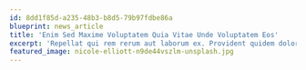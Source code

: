 ```yaml
---
id: 8dd1f85d-a235-48b3-b8d5-79b97fdbe86a
blueprint: news_article
title: 'Enim Sed Maxime Voluptatem Quia Vitae Unde Voluptatem Eos'
excerpt: 'Repellat qui rem rerum aut laborum ex. Provident quidem dolores voluptas. Id veniam voluptatem voluptas beatae.'
featured_image: nicole-elliott-n9de44vszlm-unsplash.jpg
---
```

